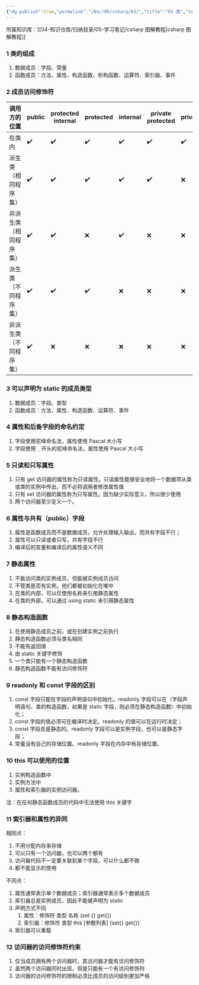 ```yaml
---
{"dg-publish":true,"permalink":"/04//05/csharp/03/","title":"03 类","tags":["csharp"]}
---
```



所属知识库：[[04-知识仓库/归纳目录/05-学习笔记/csharp 图解教程\|csharp 图解教程]]

### 1 类的组成

1. 数据成员：字段、常量
2. 函数成员：方法、属性、构造函数、析构函数、运算符、索引器、事件

### 2 成员访问修饰符

| 调用方的位置           | public | protected internal | protected | internal | private protected | private |
| ---------------------- | ------ | ------------------ | --------- | -------- | ----------------- | ------- |
| 在类内                 | ✔️️    | ✔️                 | ✔️        | ✔️       | ✔️                | ✔️      |
| 派生类（相同程序集）| ✔️     | ✔️                 | ✔️        | ✔️       | ✔️                | ❌      |
| 非派生类（相同程序集）| ✔️     | ✔️                 | ❌        | ✔️       | ❌                | ❌      |
| 派生类（不同程序集）| ✔️     | ✔️                 | ✔️        | ❌       | ❌                | ❌      |
| 非派生类（不同程序集）| ✔️     | ❌                 | ❌        | ❌       | ❌                | ❌      |

### 3 可以声明为 static 的成员类型

1. 数据成员：字段、类型
2. 函数成员：方法、属性、构造函数、运算符、事件

### 4 属性和后备字段的命名约定

1. 字段使用驼峰命名法，属性使用 Pascal 大小写
2. 字段使用 `_` 开头的驼峰命名法，属性使用 Pascal 大小写

### 5 只读和只写属性

1. 只有 get 访问器的属性称为只读属性。只读属性能够安全地将一个数据项从类或类的实例中传出，而不必将调用者修改属性值
2. 只有 set 访问器的属性称为只写属性。因为缺少实际意义，所以很少使用
3. 两个访问器至少定义一个。

### 6 属性与共有（public）字段

1. 属性是函数成员而不是数据成员，允许处理输入输出，而共有字段不行；
2. 属性可以只读或者只写，共有字段不行
3. 编译后的变量和编译后的属性语义不同

### 7 静态属性

1. 不能访问类的实例成员，但能被实例成员访问
2. 不管类是否有实例，他们都被初始化在堆中
3. 在类的内部，可以仅使用名称来引用静态属性
4. 在类的外部，可以通过 using static 来引用静态属性

### 8 静态构造函数

1. 在使用静态成员之前，或在创建实例之前执行
2. 静态构造函数必须与类名相同
3. 不能有返回值
4. 由 static 关键字修饰
5. 一个类只能有一个静态构造函数
6. 静态构造函数不能有访问修饰符

### 9 readonly 和 const 字段的区别

1. const 字段只能在字段的声明语句中初始化。readonly 字段可以在（字段声明语句、类的构造函数，如果是 static 字段，则必须在静态构造函数）中初始化；
2. const 字段的值必须可在编译时决定。readonly 的值可以在运行时决定；
3. const 字段总是静态的。readonly 字段可以是实例字段，也可以是静态字段；
4. 常量没有自己的存储位置。readonly 字段在内存中有存储位置。

### 10 this 可以使用的位置

1. 实例构造函数中
2. 实例方法中
3. 属性和索引器的实例访问器。

注：在任何静态函数成员的代码中无法使用 this 关键字

### 11 索引器和属性的异同

相同点：

1. 不用分配内存来存储
2. 可以只有一个访问器，也可以两个都有
3. 访问器代码不一定要关联到某个字段，可以什么都不做
4. 都不能显示的使用

不同点：

1. 属性通常表示单个数据成员；索引器通常表示多个数据成员
2. 索引器总是实例成员，因此不能被声明为 static
3. 声明方式不同
	 1. 属性：修饰符 类型 名称 {set {} get{}}
	 2. 索引器：修饰符 类型 this \[参数列表\] {set{} get{}}
4. 索引器可以重载

### 12 访问器的访问修饰符约束

1. 仅当成员拥有两个访问器时，其访问器才能有访问修饰符
2. 虽然两个访问器同时出现，但是只能有一个有访问修饰符
3. 访问器的访问修饰符的限制必须比成员的访问级别更加严格
